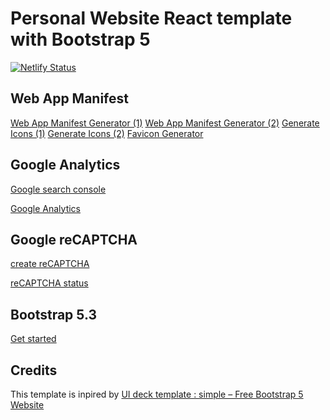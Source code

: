 # Personal Website React template with Bootstrap 5

[![Netlify Status](https://api.netlify.com/api/v1/badges/213636b7-0b51-4537-a342-6e554e164928/deploy-status)](https://app.netlify.com/sites/well-being-personal-website-template/deploys)

## Web App Manifest

[Web App Manifest Generator (1)](https://tomitm.github.io/appmanifest/)
[Web App Manifest Generator (2)](https://www.simicart.com/manifest-generator.html/)
[Generate Icons (1)](https://manifest-gen.netlify.app/)
[Generate Icons (2)](https://www.pwabuilder.com/imageGenerator)
[Favicon Generator](https://realfavicongenerator.net/)

## Google Analytics

[Google search console](https://search.google.com/search-console)

[Google Analytics](https://analytics.google.com/analytics)

## Google reCAPTCHA

[create reCAPTCHA](https://www.google.com/recaptcha/admin/create)

[reCAPTCHA status](https://www.google.com/recaptcha/admin/site/676436105)

## Bootstrap 5.3

[Get started](https://getbootstrap.com/docs/5.3/getting-started/introduction/)

## Credits

This template is inpired by [UI deck template : simple – Free Bootstrap 5 Website](https://preview.uideck.com/items/simple/)
